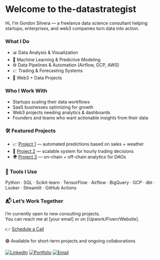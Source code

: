 # Welcome to the-datastrategist

Hi, I'm Gordon Silvera — a freelance data science consultant helping startups, enterprises, and web3 companies turn data into action.

### What I Do

- 📊 Data Analysis & Visualization  
- 🤖 Machine Learning & Predictive Modeling  
- ⚙️ Data Pipelines & Automation (Airflow, GCP, AWS)  
- 📈 Trading & Forecasting Systems  
- 🧱 Web3 + Data Projects

### Who I Work With

- Startups scaling their data workflows  
- SaaS businesses optimizing for growth  
- Web3 projects needing analytics & dashboards  
- Founders and teams who want actionable insights from their data

### 🛠 Featured Projects

- 📈 [Project 1](link) — automated predictions based on sales + weather  
- 💸 [Project 2](link) — scalable system for hourly trading decisions  
- 🌍 [Project 3](link) — on-chain + off-chain analytics for DAOs

### 🧰 Tools I Use

Python · SQL · Scikit-learn · TensorFlow · Airflow · BigQuery · GCP · dbt · Looker · Streamlit · GitHub Actions 

### 📬 Let’s Work Together

I’m currently open to new consulting projects.  
You can reach me at [your email] or on [Upwork/Fiverr/Website].

👉 [Schedule a Call](yourcalendlylink.com)

🟢 Available for short-term projects and ongoing collaborations

[![LinkedIn](https://img.shields.io/badge/-LinkedIn-blue?style=flat&logo=linkedin)](https://www.linkedin.com/in/yourusername)
[![Portfolio](https://img.shields.io/badge/-Portfolio-black?style=flat&logo=notion)](https://yourportfolio.com)
[![Email](https://img.shields.io/badge/-Email-white?style=flat&logo=gmail)](mailto:youremail@example.com)
